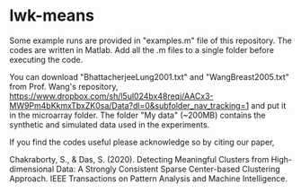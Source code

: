 # lwk-means
Some example runs are provided in "examples.m" file of this repository. The codes are written in Matlab. Add all the .m files to a single folder before executing the code.

You can download "BhattacherjeeLung2001.txt" and "WangBreast2005.txt" from Prof. Wang's repository, https://www.dropbox.com/sh/l5ul024bx48reqj/AACx3-MW9Pm4bKkmxTbxZK0sa/Data?dl=0&subfolder_nav_tracking=1 and put it in the microarray folder. The folder "My data" (~200MB) contains the synthetic and simulated data used in the experiments.

If you find the codes useful please acknowledge so by citing our paper,

Chakraborty, S., & Das, S. (2020). Detecting Meaningful Clusters from High-dimensional Data: A Strongly Consistent Sparse Center-based Clustering Approach. IEEE Transactions on Pattern Analysis and Machine Intelligence.


